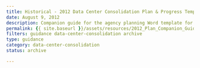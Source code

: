 ```yaml
---
title: Historical - 2012 Data Center Consolidation Plan & Progress Template Companion Guide
date: August 9, 2012
description: Companion guide for the agency planning Word template for data center consolidation.
permalink: {{ site.baseurl }}/assets/resources/2012_Plan_Companion_Guide_8-6-2012-1.docx
filters: guidance data-center-consolidation archive
type: guidance
category: data-center-consolidation
status: archive

---
```

